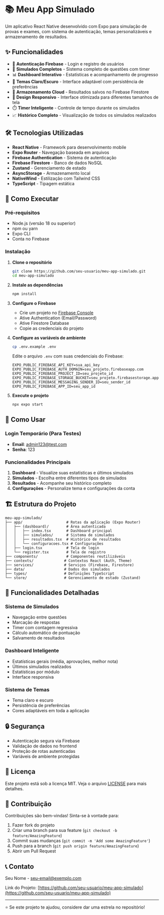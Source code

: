 # 📚 Meu App Simulado

Um aplicativo React Native desenvolvido com Expo para simulação de provas e exames, com sistema de autenticação, temas personalizáveis e armazenamento de resultados.

## ✨ Funcionalidades

- 🔐 **Autenticação Firebase** - Login e registro de usuários
- 📝 **Simulados Completos** - Sistema completo de questões com timer
- 📊 **Dashboard Interativo** - Estatísticas e acompanhamento de progresso
- 🎨 **Temas Claro/Escuro** - Interface adaptável com persistência de preferências
- 💾 **Armazenamento Cloud** - Resultados salvos no Firebase Firestore
- 📱 **Design Responsivo** - Interface otimizada para diferentes tamanhos de tela
- ⏱️ **Timer Inteligente** - Controle de tempo durante os simulados
- 📈 **Histórico Completo** - Visualização de todos os simulados realizados

## 🛠️ Tecnologias Utilizadas

- **React Native** - Framework para desenvolvimento mobile
- **Expo Router** - Navegação baseada em arquivos
- **Firebase Authentication** - Sistema de autenticação
- **Firebase Firestore** - Banco de dados NoSQL
- **Zustand** - Gerenciamento de estado
- **AsyncStorage** - Armazenamento local
- **NativeWind** - Estilização com Tailwind CSS
- **TypeScript** - Tipagem estática

## 🚀 Como Executar

### Pré-requisitos

- Node.js (versão 18 ou superior)
- npm ou yarn
- Expo CLI
- Conta no Firebase

### Instalação

1. **Clone o repositório**
   ```bash
   git clone https://github.com/seu-usuario/meu-app-simulado.git
   cd meu-app-simulado
   ```

2. **Instale as dependências**
   ```bash
   npm install
   ```

3. **Configure o Firebase**
   - Crie um projeto no [Firebase Console](https://console.firebase.google.com/)
   - Ative Authentication (Email/Password)
   - Ative Firestore Database
   - Copie as credenciais do projeto

4. **Configure as variáveis de ambiente**
   ```bash
   cp .env.example .env
   ```
   
   Edite o arquivo `.env` com suas credenciais do Firebase:
   ```env
   EXPO_PUBLIC_FIREBASE_API_KEY=sua_api_key
   EXPO_PUBLIC_FIREBASE_AUTH_DOMAIN=seu_projeto.firebaseapp.com
   EXPO_PUBLIC_FIREBASE_PROJECT_ID=seu_projeto_id
   EXPO_PUBLIC_FIREBASE_STORAGE_BUCKET=seu_projeto.firebasestorage.app
   EXPO_PUBLIC_FIREBASE_MESSAGING_SENDER_ID=seu_sender_id
   EXPO_PUBLIC_FIREBASE_APP_ID=seu_app_id
   ```

5. **Execute o projeto**
   ```bash
   npx expo start
   ```

## 📱 Como Usar

### Login Temporário (Para Testes)
- **Email**: admin123@test.com
- **Senha**: 123

### Funcionalidades Principais

1. **Dashboard** - Visualize suas estatísticas e últimos simulados
2. **Simulados** - Escolha entre diferentes tipos de simulados
3. **Resultados** - Acompanhe seu histórico completo
4. **Configurações** - Personalize tema e configurações da conta

## 🏗️ Estrutura do Projeto

```
meu-app-simulado/
├── app/                    # Rotas da aplicação (Expo Router)
│   ├── (dashboard)/        # Área autenticada
│   │   ├── index.tsx       # Dashboard principal
│   │   ├── simulados/      # Sistema de simulados
│   │   ├── resultados.tsx  # Histórico de resultados
│   │   └── configuracoes.tsx # Configurações
│   ├── login.tsx           # Tela de login
│   └── register.tsx        # Tela de registro
├── components/             # Componentes reutilizáveis
├── contexts/              # Contextos React (Auth, Theme)
├── services/              # Serviços (Firebase, Firestore)
├── data/                  # Dados dos simulados
├── types/                 # Definições TypeScript
└── store/                 # Gerenciamento de estado (Zustand)
```

## 🎯 Funcionalidades Detalhadas

### Sistema de Simulados
- Navegação entre questões
- Marcação de respostas
- Timer com contagem regressiva
- Cálculo automático de pontuação
- Salvamento de resultados

### Dashboard Inteligente
- Estatísticas gerais (média, aprovações, melhor nota)
- Últimos simulados realizados
- Estatísticas por módulo
- Interface responsiva

### Sistema de Temas
- Tema claro e escuro
- Persistência de preferências
- Cores adaptáveis em toda a aplicação

## 🔒 Segurança

- Autenticação segura via Firebase
- Validação de dados no frontend
- Proteção de rotas autenticadas
- Variáveis de ambiente protegidas

## 📄 Licença

Este projeto está sob a licença MIT. Veja o arquivo [LICENSE](LICENSE) para mais detalhes.

## 🤝 Contribuição

Contribuições são bem-vindas! Sinta-se à vontade para:

1. Fazer fork do projeto
2. Criar uma branch para sua feature (`git checkout -b feature/AmazingFeature`)
3. Commit suas mudanças (`git commit -m 'Add some AmazingFeature'`)
4. Push para a branch (`git push origin feature/AmazingFeature`)
5. Abrir um Pull Request

## 📞 Contato

Seu Nome - [seu-email@exemplo.com](mailto:seu-email@exemplo.com)

Link do Projeto: [https://github.com/seu-usuario/meu-app-simulado](https://github.com/seu-usuario/meu-app-simulado)

---

⭐ Se este projeto te ajudou, considere dar uma estrela no repositório!
